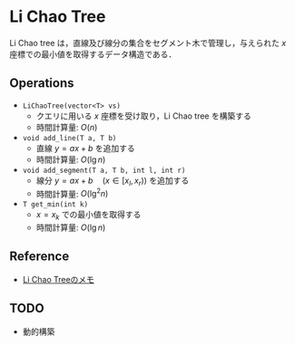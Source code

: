 # Li Chao Tree

Li Chao tree は，直線及び線分の集合をセグメント木で管理し，与えられた $x$ 座標での最小値を取得するデータ構造である．

## Operations

- `LiChaoTree(vector<T> vs)`
    - クエリに用いる $x$ 座標を受け取り，Li Chao tree を構築する
    - 時間計算量: $O(n)$
- `void add_line(T a, T b)`
    - 直線 $y = ax + b$ を追加する
    - 時間計算量: $O(\lg n)$
- `void add_segment(T a, T b, int l, int r)`
    - 線分 $y = ax + b \quad (x \in [x_l, x_r))$ を追加する
    - 時間計算量: $O(\lg^2 n)$
- `T get_min(int k)`
    - $x = x_k$ での最小値を取得する
    - 時間計算量: $O(\lg n)$

## Reference

- [Li Chao Treeのメモ](https://smijake3.hatenablog.com/entry/2018/06/16/144548)

## TODO

- 動的構築